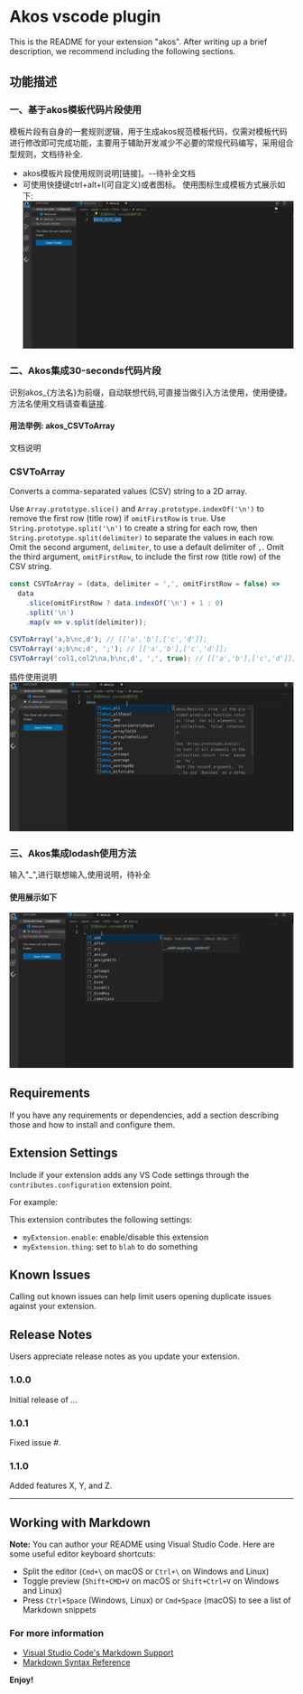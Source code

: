 # Akos vscode plugin 

This is the README for your extension "akos". After writing up a brief description, we recommend including the following sections.

## 功能描述
### 一、基于akos模板代码片段使用
模板片段有自身的一套规则逻辑，用于生成akos规范模板代码，仅需对模板代码进行修改即可完成功能，主要用于辅助开发减少不必要的常规代码编写，采用组合型规则，文档待补全.
- akos模板片段使用规则说明[链接]。--待补全文档
- 可使用快捷键ctrl+alt+l(可自定义)或者图标。
使用图标生成模板方式展示如下:
![用法举例](./assets/akos_init_app.gif)

### 二、Akos集成30-seconds代码片段
识别akos_{方法名}为前缀，自动联想代码,可直接当做引入方法使用，使用便捷。方法名使用文档请查看[链接](./assets/doc/method.md).
#### 用法举例: akos_CSVToArray
文档说明
### CSVToArray

Converts a comma-separated values (CSV) string to a 2D array.

Use `Array.prototype.slice()` and `Array.prototype.indexOf('\n')` to remove the first row (title row) if `omitFirstRow` is `true`.
Use `String.prototype.split('\n')` to create a string for each row, then `String.prototype.split(delimiter)` to separate the values in each row.
Omit the second argument, `delimiter`, to use a default delimiter of `,`.
Omit the third argument, `omitFirstRow`, to include the first row (title row) of the CSV string.

```js
const CSVToArray = (data, delimiter = ',', omitFirstRow = false) =>
  data
    .slice(omitFirstRow ? data.indexOf('\n') + 1 : 0)
    .split('\n')
    .map(v => v.split(delimiter));
```

```js
CSVToArray('a,b\nc,d'); // [['a','b'],['c','d']];
CSVToArray('a;b\nc;d', ';'); // [['a','b'],['c','d']];
CSVToArray('col1,col2\na,b\nc,d', ',', true); // [['a','b'],['c','d']];
```
插件使用说明
![用法举例](./assets/akos_CSVToArray.gif)

### 三、Akos集成lodash使用方法
输入"_",进行联想输入,使用说明，待补全
#### 使用展示如下
![用法举例](./assets/lodash.gif)
## Requirements

If you have any requirements or dependencies, add a section describing those and how to install and configure them.

## Extension Settings

Include if your extension adds any VS Code settings through the `contributes.configuration` extension point.

For example:

This extension contributes the following settings:

* `myExtension.enable`: enable/disable this extension
* `myExtension.thing`: set to `blah` to do something

## Known Issues

Calling out known issues can help limit users opening duplicate issues against your extension.

## Release Notes

Users appreciate release notes as you update your extension.

### 1.0.0

Initial release of ...

### 1.0.1

Fixed issue #.

### 1.1.0

Added features X, Y, and Z.

-----------------------------------------------------------------------------------------------------------

## Working with Markdown

**Note:** You can author your README using Visual Studio Code.  Here are some useful editor keyboard shortcuts:

* Split the editor (`Cmd+\` on macOS or `Ctrl+\` on Windows and Linux)
* Toggle preview (`Shift+CMD+V` on macOS or `Shift+Ctrl+V` on Windows and Linux)
* Press `Ctrl+Space` (Windows, Linux) or `Cmd+Space` (macOS) to see a list of Markdown snippets

### For more information

* [Visual Studio Code's Markdown Support](http://code.visualstudio.com/docs/languages/markdown)
* [Markdown Syntax Reference](https://help.github.com/articles/markdown-basics/)

**Enjoy!**
